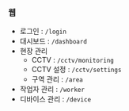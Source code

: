 ### 웹

- 로그인 : `/login`
- 대시보드 : `/dashboard`
- 현장 관리
  - CCTV : `/cctv/monitoring`
  - CCTV 설정 : `/cctv/settings`
  - 구역 관리 : `/area`
- 작업자 관리 : `/worker`
- 디바이스 관리 : `/device`
